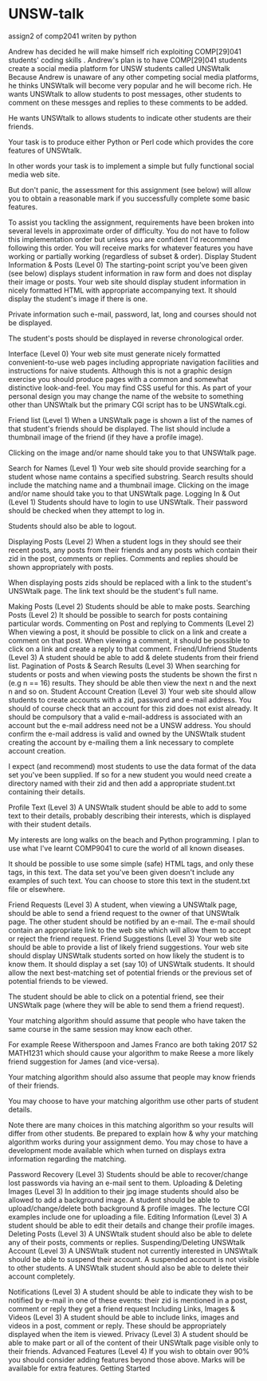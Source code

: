 # UNSW-talk
assign2 of comp2041 writen by python 


Andrew has decided he will make himself rich exploiting COMP[29]041 students' coding skills . Andrew's plan is to have COMP[29]041 students create a social media platform for UNSW students called UNSWtalk Because Andrew is unaware of any other competing social media platforms, he thinks UNSWtalk will become very popular and he will become rich.
He wants UNSWtalk to allow students to post messages, other students to comment on these messges and replies to these comments to be added.

He wants UNSWtalk to allows students to indicate other students are their friends.

Your task is to produce either Python or Perl code which provides the core features of UNSWtalk.

In other words your task is to implement a simple but fully functional social media web site.

But don't panic, the assessment for this assignment (see below) will allow you to obtain a reasonable mark if you successfully complete some basic features.


To assist you tackling the assignment, requirements have been broken into several levels in approximate order of difficulty. You do not have to follow this implementation order but unless you are confident I'd recommend following this order. You will receive marks for whatever features you have working or partially working (regardless of subset & order).
Display Student Information & Posts (Level 0)
The starting-point script you've been given (see below) displays student information in raw form and does not display their image or posts.
Your web site should display student information in nicely formatted HTML with appropriate accompanying text. It should display the student's image if there is one.

Private information such e-mail, password, lat, long and courses should not be displayed.

The student's posts should be displayed in reverse chronological order.

Interface (Level 0)
Your web site must generate nicely formatted convenient-to-use web pages including appropriate navigation facilities and instructions for naive students. Although this is not a graphic design exercise you should produce pages with a common and somewhat distinctive look-and-feel. You may find CSS useful for this.
As part of your personal design you may change the name of the website to something other than UNSWtalk but the primary CGI script has to be UNSWtalk.cgi.

Friend list (Level 1)
When a UNSWtalk page is shown a list of the names of that student's friends should be displayed.
The list should include a thumbnail image of the friend (if they have a profile image).

Clicking on the image and/or name should take you to that UNSWtalk page.

Search for Names (Level 1)
Your web site should provide searching for a student whose name contains a specified substring. Search results should include the matching name and a thumbnail image. Clicking on the image and/or name should take you to that UNSWtalk page.
Logging In & Out (Level 1)
Students should have to login to use UNSWtalk.
Their password should be checked when they attempt to log in.

Students should also be able to logout.

Displaying Posts (Level 2)
When a student logs in they should see their recent posts, any posts from their friends and any posts which contain their zid in the post, comments or replies.
Comments and replies should be shown appropriately with posts.

When displaying posts zids should be replaced with a link to the student's UNSWtalk page. The link text should be the student's full name.

Making Posts (Level 2)
Students should be able to make posts.
Searching Posts (Level 2)
It should be possible to search for posts containing particular words.
Commenting on Post and replying to Comments (Level 2)
When viewing a post, it should be possible to click on a link and create a comment on that post. When viewing a comment, it should be possible to click on a link and create a reply to that comment.
Friend/Unfriend Students (Level 3)
A student should be able to add & delete students from their friend list.
Pagination of Posts & Search Results (Level 3)
When searching for students or posts and when viewing posts the students be shown the first n (e.g n == 16) results. They should be able then view the next n and the next n and so on.
Student Account Creation (Level 3)
Your web site should allow students to create accounts with a zid, password and e-mail address. You should of course check that an account for this zid does not exist already. It should be compulsory that a valid e-mail-address is associated with an account but the e-mail address need not be a UNSW address.
You should confirm the e-mail address is valid and owned by the UNSWtalk student creating the account by e-mailing them a link necessary to complete account creation.

I expect (and recommend) most students to use the data format of the data set you've been supplied. If so for a new student you would need create a directory named with their zid and then add a appropriate student.txt containing their details.

Profile Text (Level 3)
A UNSWtalk student should be able to add to some text to their details, probably describing their interests, which is displayed with their student details.

My interests are long walks on the beach and Python programming.
I plan to use what I've learnt COMP9041 to cure the world of all known diseases.

It should be possible to use some simple (safe) HTML tags, and only these tags, in this text. The data set you've been given doesn't include any examples of such text.
You can choose to store this text in the student.txt file or elsewhere.

Friend Requests (Level 3)
A student, when viewing a UNSWtalk page, should be able to send a friend request to the owner of that UNSWtalk page. The other student should be notified by an e-mail. The e-mail should contain an appropriate link to the web site which will allow them to accept or reject the friend request.
Friend Suggestions (Level 3)
Your web site should be able to provide a list of likely friend suggestions.
Your web site should display UNSWtalk students sorted on how likely the student is to know them. It should display a set (say 10) of UNSWtalk students. It should allow the next best-matching set of potential friends or the previous set of potential friends to be viewed.

The student should be able to click on a potential friend, see their UNSWtalk page (where they will be able to send them a friend request).

Your matching algorithm should assume that people who have taken the same course in the same session may know each other.

For example Reese Witherspoon and James Franco are both taking 2017 S2 MATH1231 which should cause your algorithm to make Reese a more likely friend suggestion for James (and vice-versa).

Your matching algorithm should also assume that people may know friends of their friends.

You may choose to have your matching algorithm use other parts of student details.

Note there are many choices in this matching algorithm so your results will differ from other students. Be prepared to explain how & why your matching algorithm works during your assignment demo. You may chose to have a development mode available which when turned on displays extra information regarding the matching.

Password Recovery (Level 3)
Students should be able to recover/change lost passwords via having an e-mail sent to them.
Uploading & Deleting Images (Level 3)
In addition to their jpg image students should also be allowed to add a background image. A student should be able to upload/change/delete both background & profile images. The lecture CGI examples include one for uploading a file.
Editing Information (Level 3)
A student should be able to edit their details and change their profile images.
Deleting Posts (Level 3)
A UNSWtalk student should also be able to delete any of their posts, comments or replies.
Suspending/Deleting UNSWtalk Account (Level 3)
A UNSWtalk student not currently interested in UNSWtalk should be able to suspend their account. A suspended account is not visible to other students.
A UNSWtalk student should also be able to delete their account completely.

Notifications (Level 3)
A student should be able to indicate they wish to be notified by e-mail in one of these events:
their zid is mentioned in a post, comment or reply
they get a friend request
Including Links, Images & Videos (Level 3)
A student should be able to include links, images and videos in a post, comment or reply. These should be appropriately displayed when the item is viewed.
Privacy (Level 3)
A student should be able to make part or all of the content of their UNSWtalk page visible only to their friends.
Advanced Features (Level 4)
If you wish to obtain over 90% you should consider adding features beyond those above. Marks will be available for extra features.
Getting Started

